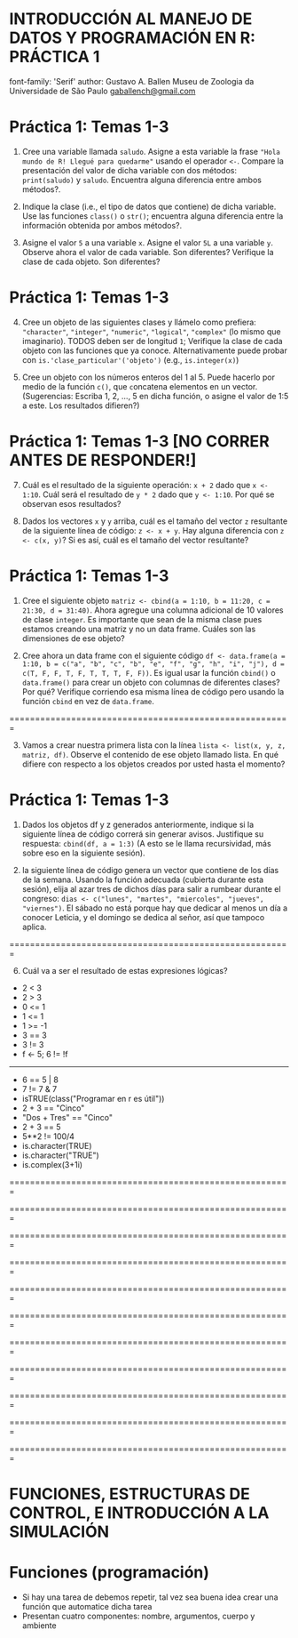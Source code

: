 

INTRODUCCIÓN AL MANEJO DE DATOS Y PROGRAMACIÓN EN R: PRÁCTICA 1
========================================================
font-family: 'Serif'
author: Gustavo A. Ballen
Museu de Zoologia da Universidade de São Paulo
gaballench@gmail.com


Práctica 1: Temas 1-3
=======================================================

1. Cree una variable llamada `saludo`. Asigne a esta variable la frase `"Hola mundo de R! Llegué para quedarme"` usando el operador `<-`. Compare la presentación del valor de dicha variable con dos métodos: `print(saludo)` y `saludo`. Encuentra alguna diferencia entre ambos métodos?.

2. Indique la clase (i.e., el tipo de datos que contiene) de dicha variable. Use las funciones `class()` o `str()`; encuentra alguna diferencia entre la información obtenida por ambos métodos?.

3. Asigne el valor `5` a una variable `x`. Asigne el valor `5L` a una variable `y`. Observe ahora el valor de cada variable. Son diferentes? Verifique la clase de cada objeto. Son diferentes?


Práctica 1: Temas 1-3
=======================================================

4. Cree un objeto de las siguientes clases y llámelo como prefiera: `"character"`, `"integer"`, `"numeric"`, `"logical"`, `"complex"` (lo mismo que imaginario). TODOS deben ser de longitud `1`; Verifique la clase de cada objeto con las funciones que ya conoce. Alternativamente puede probar con `is.'clase_particular'('objeto')` (e.g., `is.integer(x)`)

5. Cree un objeto con los números enteros del 1 al 5. Puede hacerlo por medio de la función `c()`, que `c`oncatena elementos en un vector. (Sugerencias: Escriba 1, 2, ..., 5 en dicha función, o asigne el valor de 1:5 a este. Los resultados difieren?)


Práctica 1: Temas 1-3 [NO CORRER ANTES DE RESPONDER!]
=======================================================

7. Cuál es el resultado de la siguiente operación: `x + 2` dado que `x <- 1:10`. Cuál será el resultado de `y * 2` dado que `y <- 1:10`. Por qué se observan esos resultados?

8. Dados los vectores `x` y `y` arriba, cuál es el tamaño del vector `z` resultante de la siguiente línea de código: `z <- x + y`. Hay alguna diferencia con `z <- c(x, y)`? Si es así, cuál es el tamaño del vector resultante?

Práctica 1: Temas 1-3
=======================================================

1. Cree el siguiente objeto `matriz <- cbind(a = 1:10, b = 11:20, c = 21:30, d = 31:40)`. Ahora agregue una columna adicional de 10 valores de clase `integer`. Es importante que sean de la misma clase pues estamos creando una matriz y no un data frame. Cuáles son las dimensiones de ese objeto?

2. Cree ahora un data frame con el siguiente código `df <- data.frame(a = 1:10, b = c("a", "b", "c", "b", "e", "f", "g", "h", "i", "j"), d = c(T, F, F, T, F, T, T, T, F, F))`. Es igual usar la función `cbind()` o `data.frame()` para crear un objeto con columnas de diferentes clases? Por qué? Verifique corriendo esa misma línea de código pero usando la función `cbind` en vez de `data.frame`.

=======================================================

3. Vamos a crear nuestra primera lista con la línea `lista <- list(x, y, z, matriz, df)`. Observe el contenido de ese objeto llamado lista. En qué difiere con respecto a los objetos creados por usted hasta el momento?

Práctica 1: Temas 1-3
=======================================================

1. Dados los objetos df y z generados anteriormente, indique si la siguiente línea de código correrá sin generar avisos. Justifique su respuesta: `cbind(df, a = 1:3)` (A esto se le llama recursividad, más sobre eso en la siguiente sesión).

2. la siguiente línea de código genera un vector que contiene de los días de la semana. Usando la función adecuada (cubierta durante esta sesión), elija al azar tres de dichos días para salir a rumbear durante el congreso: `dias <- c("lunes", "martes", "miercoles", "jueves", "viernes")`. El sábado no está porque hay que dedicar al menos un día a conocer Leticia, y el domingo se dedica al señor, así que tampoco aplica.

=======================================================

6. Cuál va a ser el resultado de estas expresiones lógicas?

+ 2 < 3
+ 2 > 3
+ 0 <= 1
+ 1 <= 1
+ 1 >= -1
+ 3 == 3
+ 3 != 3
+ f  <- 5; 6 != !f

***

+ 6 == 5 | 8
+ 7 != 7 & 7
+ isTRUE(class("Programar en r es útil"))
+ 2 + 3 == "Cinco"
+ "Dos + Tres" == "Cinco"
+ 2 + 3 == 5
+ 5**2 != 100/4
+ is.character(TRUE)
+ is.character("TRUE")
+ is.complex(3+1i)



=======================================================




=======================================================




=======================================================




=======================================================




=======================================================




=======================================================




=======================================================




=======================================================




=======================================================




=======================================================

=======================================================
# FUNCIONES, ESTRUCTURAS DE CONTROL, E INTRODUCCIÓN A LA SIMULACIÓN

Funciones (programación)
=======================================================
* Si hay una tarea de debemos repetir, tal vez sea buena idea crear una función que automatice dicha tarea
* Presentan cuatro componentes: nombre, argumentos, cuerpo y ambiente
